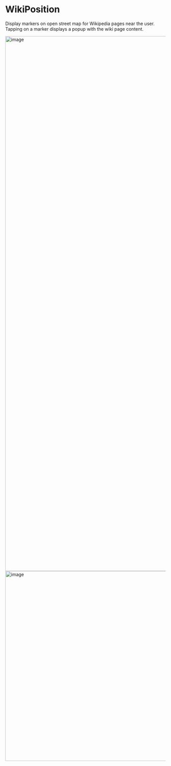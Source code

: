 # WikiPosition

Display markers on open street map for Wikipedia pages near the user.
Tapping on a marker displays a popup with the wiki page content.


<img width="1676" alt="image" src="https://user-images.githubusercontent.com/13060958/172018208-b79a50c5-1466-4bf3-8e78-5d11403b3c20.png">

<img width="595" alt="image" src="https://user-images.githubusercontent.com/13060958/172018200-598adcd3-2ac5-4445-bb86-360896d6dbe1.png">
